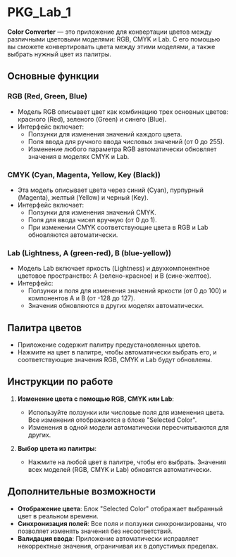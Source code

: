 # PKG_Lab_1

**Color Converter** — это приложение для конвертации цветов между различными цветовыми моделями: RGB, CMYK и Lab. С его помощью вы сможете конвертировать цвета между этими моделями, а также выбрать нужный цвет из палитры.

## Основные функции

### RGB (Red, Green, Blue)
- Модель RGB описывает цвет как комбинацию трех основных цветов: красного (Red), зеленого (Green) и синего (Blue).
- Интерфейс включает:
  - Ползунки для изменения значений каждого цвета.
  - Поля ввода для ручного ввода числовых значений (от 0 до 255).
  - Изменение любого параметра RGB автоматически обновляет значения в моделях CMYK и Lab.

### CMYK (Cyan, Magenta, Yellow, Key (Black))
- Эта модель описывает цвета через синий (Cyan), пурпурный (Magenta), желтый (Yellow) и черный (Key).
- Интерфейс включает:
  - Ползунки для изменения значений CMYK.
  - Поля для ввода чисел вручную (от 0 до 1).
  - При изменении CMYK соответствующие цвета в RGB и Lab обновляются автоматически.

### Lab (Lightness, A (green-red), B (blue-yellow))
- Модель Lab включает яркость (Lightness) и двухкомпонентное цветовое пространство: A (зелено-красное) и B (сине-желтое).
- Интерфейс:
  - Ползунки и поля для изменения значений яркости (от 0 до 100) и компонентов A и B (от -128 до 127).
  - Значения обновляются в других моделях автоматически.

## Палитра цветов
- Приложение содержит палитру предустановленных цветов.
- Нажмите на цвет в палитре, чтобы автоматически выбрать его, и соответствующие значения RGB, CMYK и Lab будут обновлены.

## Инструкции по работе

1. **Изменение цвета с помощью RGB, CMYK или Lab**:
   - Используйте ползунки или числовые поля для изменения цвета. Все изменения отображаются в блоке "Selected Color".
   - Изменения в одной модели автоматически пересчитываются для других.

2. **Выбор цвета из палитры**:
   - Нажмите на любой цвет в палитре, чтобы его выбрать. Значения всех моделей (RGB, CMYK и Lab) обновятся автоматически.

## Дополнительные возможности
- **Отображение цвета**: Блок "Selected Color" отображает выбранный цвет в реальном времени.
- **Синхронизация полей**: Все поля и ползунки синхронизированы, что позволяет изменять значения без несоответствий.
- **Валидация ввода**: Приложение автоматически исправляет некорректные значения, ограничивая их в допустимых пределах.

